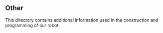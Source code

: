 ## Other

This directory contains additional information used in the construction and programming of our robot.

